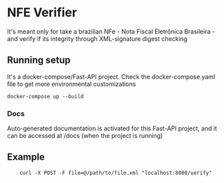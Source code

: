 # NFE Verifier

It's meant only for take a brazilian NFe - Nota Fiscal Eletrônica Brasileira - and verify if its integrity through XML-signature digest checking

## Running setup

It's a docker-compose/Fast-API project.
Check the docker-compose.yaml file to get more environmental customizations

```
docker-compose up --build
```
### Docs

Auto-generated documentation is activated for this Fast-API project, and it can be accessed at /docs (when the project is running)


## Example

```
    curl -X POST -F file=@/path/to/file.xml "localhost:8080/verify"
```
